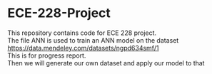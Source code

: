 # ECE-228-Project
This repository contains code for ECE 228 project.  
The file ANN is used to train an ANN model on the dataset https://data.mendeley.com/datasets/ngpd634smf/1  
This is for progress report.  
Then we will generate our own dataset and apply our model to that
